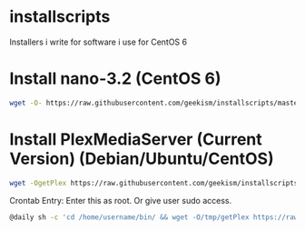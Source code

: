 # installscripts
Installers i write for software i use for CentOS 6

# Install nano-3.2 (CentOS 6)

```sh
wget -O- https://raw.githubusercontent.com/geekism/installscripts/master/install_nano32 | bash -
```

# Install PlexMediaServer (Current Version) (Debian/Ubuntu/CentOS)

```sh
wget -OgetPlex https://raw.githubusercontent.com/geekism/installscripts/master/install_plex | bash -
```

Crontab Entry:
Enter this as root. Or give user sudo access.
```sh
@daily sh -c 'cd /home/username/bin/ && wget -O/tmp/getPlex https://raw.githubusercontent.com/geekism/installscripts/master/install_plex | bash /tmp/getPlex >/dev/null 2>&1'
```
